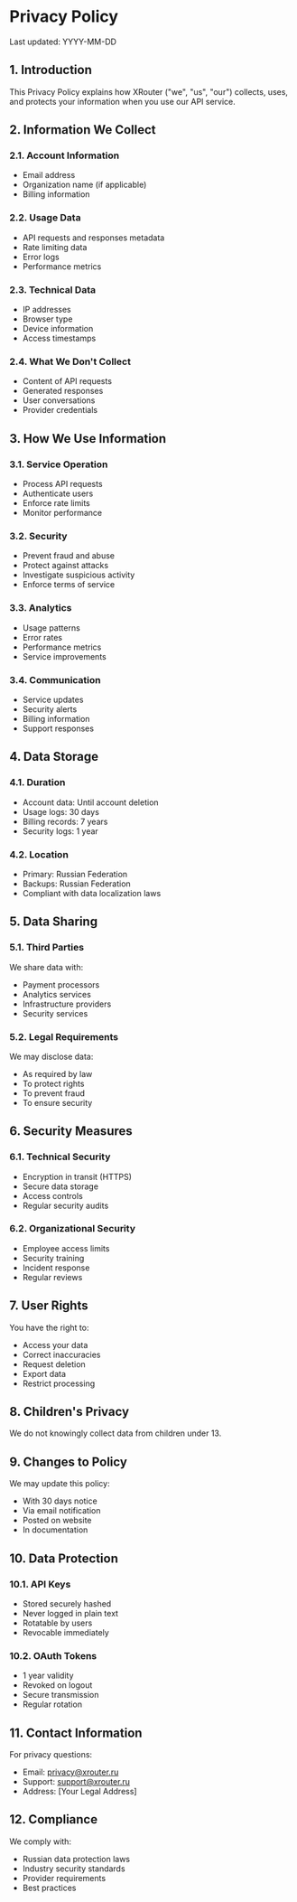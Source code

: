 # Privacy Policy

Last updated: YYYY-MM-DD

## 1. Introduction

This Privacy Policy explains how XRouter ("we", "us", "our") collects, uses, and protects your information when you use our API service.

## 2. Information We Collect

### 2.1. Account Information
- Email address
- Organization name (if applicable)
- Billing information

### 2.2. Usage Data
- API requests and responses metadata
- Rate limiting data
- Error logs
- Performance metrics

### 2.3. Technical Data
- IP addresses
- Browser type
- Device information
- Access timestamps

### 2.4. What We Don't Collect
- Content of API requests
- Generated responses
- User conversations
- Provider credentials

## 3. How We Use Information

### 3.1. Service Operation
- Process API requests
- Authenticate users
- Enforce rate limits
- Monitor performance

### 3.2. Security
- Prevent fraud and abuse
- Protect against attacks
- Investigate suspicious activity
- Enforce terms of service

### 3.3. Analytics
- Usage patterns
- Error rates
- Performance metrics
- Service improvements

### 3.4. Communication
- Service updates
- Security alerts
- Billing information
- Support responses

## 4. Data Storage

### 4.1. Duration
- Account data: Until account deletion
- Usage logs: 30 days
- Billing records: 7 years
- Security logs: 1 year

### 4.2. Location
- Primary: Russian Federation
- Backups: Russian Federation
- Compliant with data localization laws

## 5. Data Sharing

### 5.1. Third Parties
We share data with:
- Payment processors
- Analytics services
- Infrastructure providers
- Security services

### 5.2. Legal Requirements
We may disclose data:
- As required by law
- To protect rights
- To prevent fraud
- To ensure security

## 6. Security Measures

### 6.1. Technical Security
- Encryption in transit (HTTPS)
- Secure data storage
- Access controls
- Regular security audits

### 6.2. Organizational Security
- Employee access limits
- Security training
- Incident response
- Regular reviews

## 7. User Rights

You have the right to:
- Access your data
- Correct inaccuracies
- Request deletion
- Export data
- Restrict processing

## 8. Children's Privacy

We do not knowingly collect data from children under 13.

## 9. Changes to Policy

We may update this policy:
- With 30 days notice
- Via email notification
- Posted on website
- In documentation

## 10. Data Protection

### 10.1. API Keys
- Stored securely hashed
- Never logged in plain text
- Rotatable by users
- Revocable immediately

### 10.2. OAuth Tokens
- 1 year validity
- Revoked on logout
- Secure transmission
- Regular rotation

## 11. Contact Information

For privacy questions:
- Email: privacy@xrouter.ru
- Support: support@xrouter.ru
- Address: [Your Legal Address]

## 12. Compliance

We comply with:
- Russian data protection laws
- Industry security standards
- Provider requirements
- Best practices